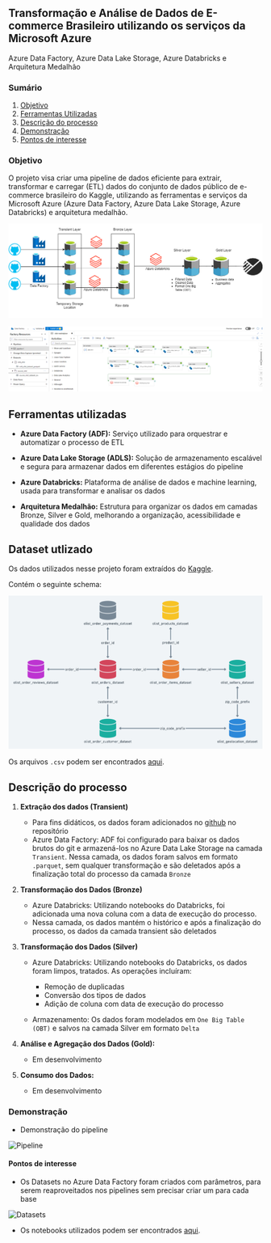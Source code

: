 ## Transformação e Análise de Dados de E-commerce Brasileiro utilizando os serviços da Microsoft Azure
Azure Data Factory, Azure Data Lake Storage, Azure Databricks e Arquitetura Medalhão


### Sumário

1. [Objetivo](#objetivo)
2. [Ferramentas Utilizadas](#ferramentas-utilizadas)
3. [Descrição do processo](#descrição-do-processo)
4. [Demonstração](#demonstração)
5. [Pontos de interesse](#pontos-de-interesse)



### Objetivo
O projeto visa criar uma pipeline de dados eficiente para extrair, transformar e carregar (ETL) dados do conjunto de dados público de e-commerce brasileiro do Kaggle, utilizando as ferramentas e serviços da Microsoft Azure (Azure Data Factory, Azure Data Lake Storage, Azure Databricks) e arquitetura medalhão. 

![Pipeline](/olist-marketplace/docs/projeto_azure_databricks.png)

![Print](/olist-marketplace/docs/pipeline_1.png)

## Ferramentas utilizadas

- **Azure Data Factory (ADF):** Serviço utilizado para orquestrar e automatizar o processo de ETL

- **Azure Data Lake Storage (ADLS):** Solução de armazenamento escalável e segura para armazenar dados em diferentes estágios do pipeline

- **Azure Databricks:** Plataforma de análise de dados e machine learning, usada para transformar e analisar os dados

- **Arquitetura Medalhão:** Estrutura para organizar os dados em camadas Bronze, Silver e Gold, melhorando a organização, acessibilidade e qualidade dos dados

## Dataset utlizado

Os dados utilizados nesse projeto foram extraídos do [Kaggle](https://www.kaggle.com/datasets/olistbr/brazilian-ecommerce).

Contém o seguinte schema:

![Schema](/olist-marketplace/docs/olist-schema.png)

Os arquivos ```.csv``` podem ser encontrados [aqui](/olist-marketplace/data/).

## Descrição do processo

1. **Extração dos dados (Transient)**

    - Para fins didáticos, os dados foram adicionados no [github](/olist-marketplace/data/csv/) no repositório
    - Azure Data Factory: ADF foi configurado para baixar os dados brutos do git e armazená-los no Azure Data Lake Storage na camada ```Transient```. Nessa camada, os dados foram salvos em formato ```.parquet```, sem qualquer transformação e são deletados após a finalização total do processo da camada ```Bronze```

2. **Transformação dos Dados (Bronze)**

    - Azure Databricks: Utilizando notebooks do Databricks, foi adicionada uma nova coluna com a data de execução do processo.
    - Nessa camada, os dados mantém o histórico e após a finalização do processo, os dados da camada transient são deletados

3. **Transformação dos Dados (Silver)**

    - Azure Databricks: Utilizando notebooks do Databricks, os dados foram limpos, tratados. As operações incluíram:

        - Remoção de duplicadas
        - Conversão dos tipos de dados
        - Adição de coluna com data de execução do processo

    - Armazenamento: Os dados foram modelados em ```One Big Table (OBT)``` e salvos na camada Silver em formato ```Delta``` 

4. **Análise e Agregação dos Dados (Gold):**

    - Em desenvolvimento

5. **Consumo dos Dados:**

    - Em desenvolvimento

### Demonstração

- Demonstração do pipeline

![Pipeline](/olist-marketplace/docs/pipeline.gif)


#### Pontos de interesse

- Os Datasets no Azure Data Factory foram criados com parâmetros, para serem reaproveitados nos pipelines sem precisar criar um para cada base

![Datasets](/olist-marketplace/docs/datasets.gif)

- Os notebooks utilizados podem ser encontrados [aqui](/olist-marketplace/data/notebooks/).


